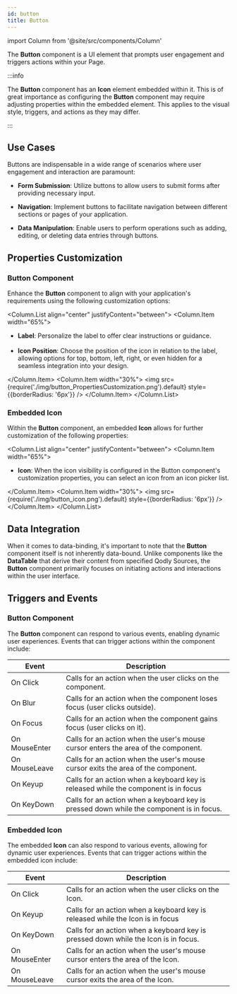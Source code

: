 ```yaml
---
id: button
title: Button
---
```

import Column from '@site/src/components/Column'


The **Button**  component is a UI element that prompts user engagement and triggers actions within your Page. 


:::info 

The **Button** component has an **Icon** element embedded within it. This is of great importance as configuring the **Button** component may require adjusting properties within the embedded element. This applies to the visual style, triggers, and actions as they may differ.

:::


## Use Cases

Buttons are indispensable in a wide range of scenarios where user engagement and interaction are paramount:

- **Form Submission**: Utilize buttons to allow users to submit forms after providing necessary input.

- **Navigation**: Implement buttons to facilitate navigation between different sections or pages of your application.

- **Data Manipulation**: Enable users to perform operations such as adding, editing, or deleting data entries through buttons.


## Properties Customization

### Button Component

Enhance the **Button** component to align with your application's requirements using the following customization options:

<Column.List align="center" justifyContent="between">
	<Column.Item width="65%">
        <ul>
            <li><strong>Label</strong>: Personalize the label to offer clear instructions or guidance.</li>
            <br/>
            <li><strong>Icon Position</strong>: Choose the position of the icon in relation to the label, allowing options for top, bottom, left, right, or even hidden for a seamless integration into your design.</li>
        </ul>
	</Column.Item>
	<Column.Item width="30%">
        <img src={require('./img/button_PropertiesCustomization.png').default} style={{borderRadius: '6px'}} />
	</Column.Item>
</Column.List>


### Embedded Icon

Within the <strong>Button</strong> component, an embedded <strong>Icon</strong> allows for further customization of the following properties:

<Column.List align="center" justifyContent="between">
	<Column.Item width="65%">
        <ul>
            <li><strong>Icon</strong>: When the icon visibility is configured in the Button component's customization properties, you can select an icon from an icon picker list.</li>
        </ul>
	</Column.Item>
	<Column.Item width="30%">
        <img src={require('./img/button_icon.png').default} style={{borderRadius: '6px'}} />
	</Column.Item>
</Column.List>

## Data Integration

When it comes to data-binding, it's important to note that the **Button** component itself is not inherently data-bound. Unlike components like the **DataTable** that derive their content from specified Qodly Sources, the **Button** component primarily focuses on initiating actions and interactions within the user interface.


## Triggers and Events

### Button Component

The **Button** component can respond to various events, enabling dynamic user experiences. Events that can trigger actions within the component include:

|Event|Description|
|---|---|
|On Click| Calls for an action when the user clicks on the component. |
|On Blur| Calls for an action when the component loses focus (user clicks outside). |
|On Focus| Calls for an action when the component gains focus (user clicks on it). |
|On MouseEnter| Calls for an action when the user's mouse cursor enters the area of the component.|
|On MouseLeave| Calls for an action when the user's mouse cursor exits the area of the component.|
|On Keyup| Calls for an action when a keyboard key is released while the component is in focus|
|On KeyDown| Calls for an action when a keyboard key is pressed down while the component is in focus. |

### Embedded Icon

The embedded **Icon** can also respond to various events, allowing for dynamic user experiences. Events that can trigger actions within the embedded icon include:

|Event|Description|
|---|---|
|On Click| Calls for an action when the user clicks on the Icon. |
|On Keyup| Calls for an action when a keyboard key is released while the Icon is in focus|
|On KeyDown| Calls for an action when a keyboard key is pressed down while the Icon is in focus. |
|On MouseEnter| Calls for an action when the user's mouse cursor enters the area of the Icon.|
|On MouseLeave| Calls for an action when the user's mouse cursor exits the area of the Icon.|